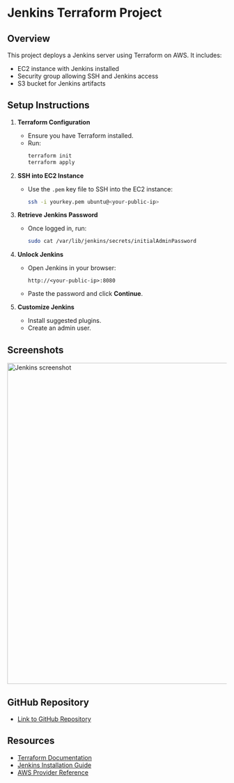 # Jenkins Terraform Project

## Overview
This project deploys a Jenkins server using Terraform on AWS. It includes:
- EC2 instance with Jenkins installed
- Security group allowing SSH and Jenkins access
- S3 bucket for Jenkins artifacts

## Setup Instructions
1. **Terraform Configuration**
   - Ensure you have Terraform installed.
   - Run:
     ```bash
     terraform init
     terraform apply
     ```

2. **SSH into EC2 Instance**
   - Use the `.pem` key file to SSH into the EC2 instance:
     ```bash
     ssh -i yourkey.pem ubuntu@<your-public-ip>
     ```

3. **Retrieve Jenkins Password**
   - Once logged in, run:
     ```bash
     sudo cat /var/lib/jenkins/secrets/initialAdminPassword
     ```

4. **Unlock Jenkins**
   - Open Jenkins in your browser:
     ```
     http://<your-public-ip>:8080
     ```
   - Paste the password and click **Continue**.

5. **Customize Jenkins**
   - Install suggested plugins.
   - Create an admin user.

## Screenshots
<img width="1645" height="738" alt="Jenkins screenshot" src="https://github.com/user-attachments/assets/c1c1f7dd-5e4d-4396-be59-8269a5c16d76" />





## GitHub Repository
- [Link to GitHub Repository](https://github.com/sososimple-cmd/Jenkins-terraform)

## Resources
- [Terraform Documentation](https://www.terraform.io/docs)
- [Jenkins Installation Guide](https://www.jenkins.io/doc/book/installing/linux/)
- [AWS Provider Reference](https://registry.terraform.io/providers/hashicorp/aws/latest/docs)


